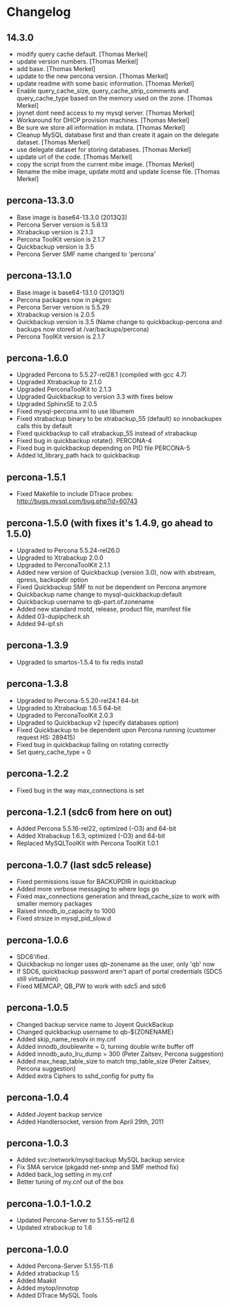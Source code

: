 # Changelog

## 14.3.0

* modify query cache default. [Thomas Merkel]
* update version numbers. [Thomas Merkel]
* add base. [Thomas Merkel]
* update to the new percona version. [Thomas Merkel]
* update readme with some basic information. [Thomas Merkel]
* Enable query_cache_size, query_cache_strip_comments and query_cache_type based on the memory used on the zone. [Thomas Merkel]
* joynet dont need access to my mysql server. [Thomas Merkel]
* Workaround for DHCP provision machines. [Thomas Merkel]
* Be sure we store all information in mdata. [Thomas Merkel]
* Cleanup MySQL database first and than create it again on the delegate dataset. [Thomas Merkel]
* use delegate dataset for storing databases. [Thomas Merkel]
* update url of the code. [Thomas Merkel]
* copy the script from the current mibe image. [Thomas Merkel]
* Rename the mibe image, update motd and update license file. [Thomas Merkel]

## percona-13.3.0

* Base image is base64-13.3.0 (2013Q3)
* Percona Server version is 5.6.13
* Xtrabackup version is 2.1.3
* Percona ToolKit version is 2.1.7
* Quickbackup version is 3.5
* Percona Server SMF name changed to 'percona'

## percona-13.1.0

* Base image is base64-13.1.0 (2013Q1)
* Percona packages now in pkgsrc
* Percona Server version is 5.5.29
* Xtrabackup version is 2.0.5
* Quickbackup version is 3.5 (Name change to quickbackup-percona and backups now stored at /var/backups/percona)
* Percona ToolKit version is 2.1.7

## percona-1.6.0

* Upgraded Percona to 5.5.27-rel28.1 (compiled with gcc 4.7)
* Upgraded Xtrabackup to 2.1.0
* Upgraded PerconaToolKit to 2.1.3
* Upgraded Quickbackup to version 3.3 with fixes below
* Upgraded SphinxSE to 2.0.5
* Fixed mysql-percona.xml to use libumem
* Fixed xtrabackup binary to be xtrabackup_55 (default) so innobackupex calls this by default
* Fixed quickbackup to call xtrabackup_55 instead of xtrabackup
* Fixed bug in quickbackup rotate(). PERCONA-4
* Fixed bug in quickbackup depending on PID file PERCONA-5
* Added ld_library_path hack to quickbackup

## percona-1.5.1

* Fixed Makefile to include DTrace probes: http://bugs.mysql.com/bug.php?id=60743

## percona-1.5.0 (with fixes it's 1.4.9, go ahead to 1.5.0)

* Upgraded to Percona 5.5.24-rel26.0
* Upgraded to Xtrabackup 2.0.0
* Upgraded to PerconaToolKit 2.1.1
* Added new version of Quickbackup (version 3.0), now with xbstream, qpress, backupdir option
* Fixed Quickbackup SMF to not be dependent on Percona anymore
* Quickbackup name change to mysql-quickbackup:default
* Quickbackup username to qb-part.of.zonename
* Added new standard motd, release, product file, manifest file
* Added 03-dupipcheck.sh
* Added 94-ipf.sh

## percona-1.3.9

* Upgraded to smartos-1.5.4 to fix redis install

## percona-1.3.8

* Upgraded to Percona-5.5.20-rel24.1 64-bit
* Upgraded to Xtrabackup 1.6.5 64-bit
* Upgraded to PerconaToolKit 2.0.3
* Upgraded to Quickbackup v2 (specify databases option)
* Fixed Quickbackup to be dependent upon Percona running (customer request HS: 289415)
* Fixed bug in quickbackup failing on rotating correctly
* Set query_cache_type = 0

## percona-1.2.2

* Fixed bug in the way max_connections is set

## percona-1.2.1 (sdc6 from here on out)

* Added Percona 5.5.16-rel22, optimized (-O3) and 64-bit
* Added Xtrabackup 1.6.3, optimized (-O3) and 64-bit
* Replaced MySQLToolKit with Percona ToolKit 1.0.1

## percona-1.0.7 (last sdc5 release)

* Fixed permissions issue for BACKUPDIR in quickbackup
* Added more verbose messaging to where logs go 
* Fixed max_connections generation and thread_cache_size to work with smaller memory packages
* Raised innodb_io_capacity to 1000
* Fixed strsize in mysql_pid_slow.d

## percona-1.0.6

* SDC6'ified.
* Quickbackup no longer uses qb-zonename as the user, only 'qb' now
* If SDC6, quickbackup password aren't apart of portal credentials (SDC5 still virtualmin)
* Fixed MEMCAP, QB_PW to work with sdc5 and sdc6

## percona-1.0.5

* Changed backup service name to Joyent QuickBackup
* Changed quickbackup username to qb-${ZONENAME}
* Added skip_name_resolv in my.cnf
* Added innodb_doublewrite = 0, turning double write buffer off
* Added innodb_auto_lru_dump = 300 (Peter Zaitsev, Percona suggestion)
* Added max_heap_table_size to match tmp_table_size (Peter Zaitsev, Percona suggestion)
* Added extra Ciphers to sshd_config for putty fix

## percona-1.0.4

* Added Joyent backup service
* Added Handlersocket, version from April 29th, 2011

## percona-1.0.3

* Added svc:/network/mysql:backup MySQL backup service
* Fix SMA service (pkgadd net-snmp and SMF method fix)
* Added back_log setting in my.cnf
* Better tuning of my.cnf out of the box

## percona-1.0.1-1.0.2

* Updated Percona-Server to 5.1.55-rel12.6
* Updated xtrabackup to 1.6

## percona-1.0.0

* Added Percona-Server 5.1.55-11.6
* Added xtrabackup 1.5
* Added Maakit
* Added mytop/innotop
* Added DTrace MySQL Tools

